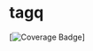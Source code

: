 tagq
====

[![Coverage Badge](https://img.shields.io/endpoint?url=https://gist.githubusercontent.com/gabstv/f6b88267c7dcdd8b8f0adb53441566c9/raw/tagq__heads_master.json)]